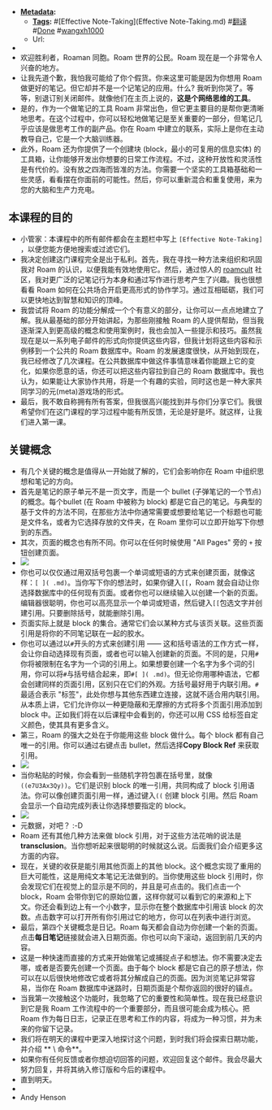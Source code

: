 - **[Metadata](Metadata.md):**
    - **[Tags](Tags.md):** #[Effective Note-Taking](Effective Note-Taking.md) #[翻译](翻译.md) #[Done](Done.md) #[wangxh1000](wangxh1000.md)
    - Url:
- 
- 欢迎胜利者，Roaman 同胞。Roam 世界的公民。Roam 现在是一个非常令人兴奋的地方。
- 让我先道个歉，我怕我可能给了你个假货。你来这里可能是因为你想用 Roam 做更好的笔记。但它却并不是一个记笔记的应用。什么?  我听到你哭了。等等，别退订别关闭邮件。就像他们在主页上说的，**这是个网络思维的工具**。
- 是的，作为一个做笔记的工具 Roam 非常出色，但它更主要目的是帮你更清晰地思考。在这个过程中，你可以轻松地做笔记是至关重要的一部分，但笔记几乎应该是做思考工作的副产品。你在 Roam 中建立的联系，实际上是你在主动教导自己，它是一个大脑训练器。
- 此外，Roam 还为你提供了一个创建块 (block，最小的可复用的信息实体) 的工具箱，让你能够开发出你想要的日常工作流程。不过，这种开放性和灵活性是有代价的。没有放之四海而皆准的方法。你需要一个坚实的工具箱基础和一些灵感，看看摆在你面前的可能性。然后，你可以重新混合和重复使用，来为您的大脑和生产力充电。

## 本课程的目的
- 小管家：本课程中的所有邮件都会在主题栏中写上 `[Effective Note-Taking] `，以便您能方便地搜索或过滤它们。
- 我决定创建这门课程完全是出于私利。首先，我在寻找一种方法来组织和巩固我对 Roam 的认识，以便我能有效地使用它。然后，通过惊人的 [roamcult](roamcult.md) 社区，我对更广泛的记笔记行为本身和通过写作进行思考产生了兴趣。我也很想看看 Roam 如何在公共场合开启更高形式的协作学习。通过互相砥砺，我们可以更快地达到智慧和知识的顶峰。
- 我尝试将 Roam 的功能分解成一个个有意义的部分，让你可以一点点地建立了解。我从最基础的部分开始讲起，为那些刚接触 Roam 的人提供帮助，但当我逐渐深入到更高级的概念和使用案例时，我也会加入一些提示和技巧。虽然我现在是以一系列电子邮件的形式向你提供这些内容，但我计划将这些内容和示例移到一个公共的 Roam 数据库中。Roam 的发展速度很快，从开始到现在，我已经修改了几次课程。在公共数据库中做这件事情意味着你能跟上它的变化，如果你愿意的话，你还可以把这些内容拉到自己的 Roam 数据库中。我也认为，如果能让大家协作共用，将是一个有趣的实验，同时这也是一种大家共同学习的元(meta)游戏场的形式。
- 最后，我不敢自称拥有所有答案，但我很高兴能找到并与你们分享它们。我很希望你们在这门课程的学习过程中能有所反馈，无论是好是坏。就这样，让我们进入第一课。

## 关键概念
- 有几个关键的概念是值得从一开始就了解的，它们会影响你在 Roam 中组织思想和笔记的方向。
- 首先是笔记的原子单元不是一页文字，而是一个 bullet (子弹笔记的一个节点) 的概念。每个bullet (在 Roam 中被称为 block) 都是它自己的笔记。与典型的基于文件的方法不同，在那些方法中你通常需要或想要给笔记一个标题也可能是文件名，或者为它选择存放的文件夹，在 Roam 里你可以立即开始写下你想到的东西。
- 其次，页面的概念也有所不同。你可以在任何时候使用 "All Pages" 旁的 `+` 按钮创建页面。
- ![](https://tva1.sinaimg.cn/large/007S8ZIlgy1ggh1f4sjtug30f004ata1.gif)
- 你也可以仅仅通过用双括号包裹一个单词或短语的方式来创建页面，就像这样：`[ ]( .md)`。当你写下你的想法时，如果你键入`[[`，Roam 就会自动让你选择数据库中的任何现有页面。或者你也可以继续输入以创建一个新的页面。编辑器很聪明，你也可以高亮显示一个单词或短语，然后键入`[[`包选文字并创建引用。只要删除括号，就能删除引用。
- 页面实际上就是 block 的集合。通常它们会以某种方式与该页关联。这些页面引用是将你的不同笔记联在一起的胶水。
- 你也可以通过以`#`开头的方式来创建引用 —— 这和括号语法的工作方式一样，会让你自动选择现有页面，或者也可以输入创建新的页面。不同的是，只用`#`你将被限制在名字为一个词的引用上。如果想要创建一个名字为多个词的引用，你可以将`#`与括号结合起来，即`#[ ]( .md)`。但无论你用哪种语法，它都会创建同样的页面引用，区别只在它们的外观。方括号最好用于内联引用。`#`最适合表示 "标签"，此处你想与其他东西建立连接，这就不适合用内联引用。从本质上讲，它们允许你以一种更隐蔽和无摩擦的方式将多个页面引用添加到 block 中。正如我们将在以后课程中会看到的，你还可以用 CSS 给标签自定义颜色，使其具有更多含义。
- 第三，Roam 的强大之处在于你能用这些 block 做什么。每个 block 都有自己唯一的引用。你可以通过右键点击 bullet，然后选择**Copy Block Ref** 来获取引用。
- ![](https://tva1.sinaimg.cn/large/007S8ZIlgy1ggh1f6kycpg30m809x1ky.gif)
- 当你粘贴的时候，你会看到一些随机字符包裹在括号里，就像`((e7U3Ax3Qy))`。它们是识别 block 的唯一引用，共同构成了 block 引用语法。你可以像创建页面引用一样，通过键入`((` 创建 block 引用。然后 Roam 会显示一个自动完成列表让你选择想要指定的 block。
- ![](https://tva1.sinaimg.cn/large/007S8ZIlgy1ggh1fg3cabg30m808q7wk.gif)
- 元数据，对吧？ :-D
- Roam 还有其他几种方法来做 block 引用，对于这些方法花哨的说法是**transclusion**。当你想听起来很聪明的时候就这么说。后面我们会介绍更多这方面的内容。
- 现在，关键的收获是能引用其他页面上的其他 block。这个概念实现了重用的巨大可能性，这是用纯文本笔记无法做到的。当你使用这些 block 引用时，你会发现它们在视觉上的显示是不同的，并且是可点击的。我们点击一个 block，Roam 会带你到它的原始位置，这样你就可以看到它的来源和上下文。你还会看到边上有一个小数字，显示你在整个数据库中引用该 block 的次数。点击数字可以打开所有你引用过它的地方，你可以在列表中进行浏览。
- 最后，第四个关键概念是日记。Roam 每天都会自动为你创建一个新的页面。点击**每日笔记**链接就会进入日期页面。你也可以向下滚动，返回到前几天的内容。
- 这是一种快速而直接的方式来开始做笔记或捕捉点子和想法。你不需要决定去哪，或者是否要先创建一个页面。由于每个 block 都是它自己的原子想法，你可以在以后很快地修改它或者将其分解成自己的页面。因为浏览笔记非常容易，当你在 Roam 数据库中迷路时，日期页面是个帮你返回的很好的锚点。 
- 当我第一次接触这个功能时，我忽略了它的重要性和简单性。现在我已经意识到它是我 Roam 工作流程中的一个重要部分，而且很可能会成为核心。把 Roam 作为每日日志，记录正在思考和工作的内容，将成为一种习惯，并为未来的你留下记录。
- 我们将在明天的课程中更深入地探讨这个问题，到时我们将会探索日期功能，并介绍 ** \ 命令**。 
- 如果你有任何反馈或者你想迫切回答的问题，欢迎回复这个邮件。我会尽最大努力回复，并将其纳入修订版和今后的课程中。
- 直到明天。
- 
- Andy Henson
